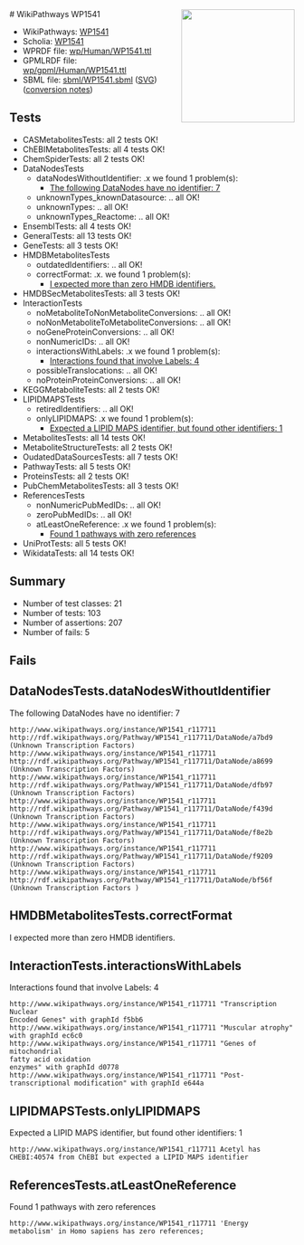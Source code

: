 <img style="float: right; width: 200px" src="../logo.png" />
# WikiPathways WP1541

* WikiPathways: [WP1541](https://identifiers.org/wikipathways:WP1541)
* Scholia: [WP1541](https://scholia.toolforge.org/wikipathways/WP1541)
* WPRDF file: [wp/Human/WP1541.ttl](../wp/Human/WP1541.ttl)
* GPMLRDF file: [wp/gpml/Human/WP1541.ttl](../wp/gpml/Human/WP1541.ttl)
* SBML file: [sbml/WP1541.sbml](../sbml/WP1541.sbml) ([SVG](../sbml/WP1541.svg)) ([conversion notes](../sbml/WP1541.txt))

## Tests
* CASMetabolitesTests: all 2 tests OK!
* ChEBIMetabolitesTests: all 4 tests OK!
* ChemSpiderTests: all 2 tests OK!
* DataNodesTests
    * dataNodesWithoutIdentifier: .x we found 1 problem(s):
        * [The following DataNodes have no identifier: 7](#d2d32fa6)
    * unknownTypes_knownDatasource: .. all OK!
    * unknownTypes: .. all OK!
    * unknownTypes_Reactome: .. all OK!
* EnsemblTests: all 4 tests OK!
* GeneralTests: all 13 tests OK!
* GeneTests: all 3 tests OK!
* HMDBMetabolitesTests
    * outdatedIdentifiers: .. all OK!
    * correctFormat: .x. we found 1 problem(s):
        * [I expected more than zero HMDB identifiers.](#ad154c1e)
* HMDBSecMetabolitesTests: all 3 tests OK!
* InteractionTests
    * noMetaboliteToNonMetaboliteConversions: .. all OK!
    * noNonMetaboliteToMetaboliteConversions: .. all OK!
    * noGeneProteinConversions: .. all OK!
    * nonNumericIDs: .. all OK!
    * interactionsWithLabels: .x we found 1 problem(s):
        * [Interactions found that involve Labels: 4](#630d267b)
    * possibleTranslocations: .. all OK!
    * noProteinProteinConversions: .. all OK!
* KEGGMetaboliteTests: all 2 tests OK!
* LIPIDMAPSTests
    * retiredIdentifiers: .. all OK!
    * onlyLIPIDMAPS: .x we found 1 problem(s):
        * [Expected a LIPID MAPS identifier, but found other identifiers: 1](#48cc60b8)
* MetabolitesTests: all 14 tests OK!
* MetaboliteStructureTests: all 2 tests OK!
* OudatedDataSourcesTests: all 7 tests OK!
* PathwayTests: all 5 tests OK!
* ProteinsTests: all 2 tests OK!
* PubChemMetabolitesTests: all 3 tests OK!
* ReferencesTests
    * nonNumericPubMedIDs: .. all OK!
    * zeroPubMedIDs: .. all OK!
    * atLeastOneReference: .x we found 1 problem(s):
        * [Found 1 pathways with zero references](#35eb778e)
* UniProtTests: all 5 tests OK!
* WikidataTests: all 14 tests OK!


## Summary

* Number of test classes: 21
* Number of tests: 103
* Number of assertions: 207
* Number of fails: 5

## Fails

<a name="d2d32fa6" />

## DataNodesTests.dataNodesWithoutIdentifier

The following DataNodes have no identifier: 7
```
http://www.wikipathways.org/instance/WP1541_r117711 http://rdf.wikipathways.org/Pathway/WP1541_r117711/DataNode/a7bd9 (Unknown Transcription Factors)
http://www.wikipathways.org/instance/WP1541_r117711 http://rdf.wikipathways.org/Pathway/WP1541_r117711/DataNode/a8699 (Unknown Transcription Factors)
http://www.wikipathways.org/instance/WP1541_r117711 http://rdf.wikipathways.org/Pathway/WP1541_r117711/DataNode/dfb97 (Unknown Transcription Factors)
http://www.wikipathways.org/instance/WP1541_r117711 http://rdf.wikipathways.org/Pathway/WP1541_r117711/DataNode/f439d (Unknown Transcription Factors)
http://www.wikipathways.org/instance/WP1541_r117711 http://rdf.wikipathways.org/Pathway/WP1541_r117711/DataNode/f8e2b (Unknown Transcription Factors)
http://www.wikipathways.org/instance/WP1541_r117711 http://rdf.wikipathways.org/Pathway/WP1541_r117711/DataNode/f9209 (Unknown Transcription Factors)
http://www.wikipathways.org/instance/WP1541_r117711 http://rdf.wikipathways.org/Pathway/WP1541_r117711/DataNode/bf56f (Unknown Transcription Factors )
```

<a name="ad154c1e" />

## HMDBMetabolitesTests.correctFormat

I expected more than zero HMDB identifiers.
<a name="630d267b" />

## InteractionTests.interactionsWithLabels

Interactions found that involve Labels: 4
```
http://www.wikipathways.org/instance/WP1541_r117711 "Transcription Nuclear 
Encoded Genes" with graphId f5bb6
http://www.wikipathways.org/instance/WP1541_r117711 "Muscular atrophy" with graphId ec6c0
http://www.wikipathways.org/instance/WP1541_r117711 "Genes of mitochondrial 
fatty acid oxidation
enzymes" with graphId d0778
http://www.wikipathways.org/instance/WP1541_r117711 "Post-transcriptional modification" with graphId e644a
```

<a name="48cc60b8" />

## LIPIDMAPSTests.onlyLIPIDMAPS

Expected a LIPID MAPS identifier, but found other identifiers: 1
```
http://www.wikipathways.org/instance/WP1541_r117711 Acetyl has CHEBI:40574 from ChEBI but expected a LIPID MAPS identifier
```

<a name="35eb778e" />

## ReferencesTests.atLeastOneReference

Found 1 pathways with zero references
```
http://www.wikipathways.org/instance/WP1541_r117711 'Energy metabolism' in Homo sapiens has zero references; 
```

